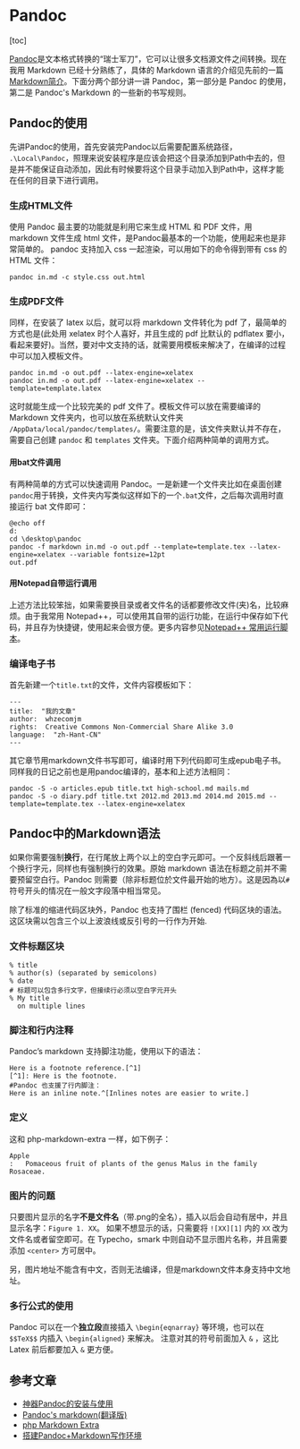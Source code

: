 # Pandoc

[toc]

[Pandoc](http://pandoc.org/)是文本格式转换的“瑞士军刀”，它可以让很多文档源文件之间转换。现在我用 Markdown 已经十分熟练了，具体的 Markdown 语言的介绍见先前的一篇[Markdown简介](soft:latex:markdown)。下面分两个部分讲一讲 Pandoc，第一部分是 Pandoc 的使用，第二是 Pandoc's Markdown 的一些新的书写规则。

## Pandoc的使用

先讲Pandoc的使用，首先安装完Pandoc以后需要配置系统路径， `.\Local\Pandoc`，照理来说安装程序是应该会把这个目录添加到Path中去的，但是并不能保证自动添加，因此有时候要将这个目录手动加入到Path中，这样才能在任何的目录下进行调用。

### 生成HTML文件

使用 Pandoc 最主要的功能就是利用它来生成 HTML 和 PDF 文件，用 markdown 文件生成 html 文件，是Pandoc最基本的一个功能，使用起来也是非常简单的。 pandoc 支持加入 css 一起渲染，可以用如下的命令得到带有 css 的 HTML 文件：

    pandoc in.md -c style.css out.html


### 生成PDF文件

同样，在安装了 latex 以后，就可以将 markdown 文件转化为 pdf 了，最简单的方式也是(此处用 xelatex 时个人喜好，并且生成的 pdf 比默认的 pdflatex 要小，看起来要好)。当然，要对中文支持的话，就需要用模板来解决了，在编译的过程中可以加入模板文件。

    pandoc in.md -o out.pdf --latex-engine=xelatex
    pandoc in.md -o out.pdf --latex-engine=xelatex --template=template.latex

这时就能生成一个比较完美的 pdf 文件了。模板文件可以放在需要编译的 Markdown 文件夹内，也可以放在系统默认文件夹 `/AppData/local/pandoc/templates/`。需要注意的是，该文件夹默认并不存在，需要自己创建 `pandoc` 和 `templates` 文件夹。下面介绍两种简单的调用方式。

#### 用bat文件调用
有两种简单的方式可以快速调用 Pandoc。一是新建一个文件夹比如在桌面创建`pandoc`用于转换，文件夹内写类似这样如下的一个`.bat`文件，之后每次调用时直接运行 bat 文件即可：   

    @echo off
    d:
    cd \desktop\pandoc
    pandoc -f markdown in.md -o out.pdf --template=template.tex --latex-engine=xelatex --variable fontsize=12pt
    out.pdf

#### 用Notepad自带运行调用
上述方法比较笨拙，如果需要换目录或者文件名的话都要修改文件(夹)名，比较麻烦。由于我常用 Notepad++，可以使用其自带的运行功能，在运行中保存如下代码，并且存为快捷键，使用起来会很方便。更多内容参见[Notepad++ 常用运行脚本](soft:notepad-scripts)。

### 编译电子书

首先新建一个`title.txt`的文件，文件内容模板如下：

    ---
    title:  "我的文章"
    author:  whzecomjm
    rights:  Creative Commons Non-Commercial Share Alike 3.0
    language:  "zh-Hant-CN"
    ---

其它章节用markdown文件书写即可，编译时用下列代码即可生成epub电子书。同样我的日记之前也是用pandoc编译的，基本和上述方法相同：

    pandoc -S -o articles.epub title.txt high-school.md mails.md
    pandoc -S -o diary.pdf title.txt 2012.md 2013.md 2014.md 2015.md --template=template.tex --latex-engine=xelatex


## Pandoc中的Markdown语法 

如果你需要强制**换行**，在行尾放上两个以上的空白字元即可。一个反斜线后跟著一个换行字元，同样也有强制换行的效果。原始 markdown 语法在标题之前并不需要预留空白行。Pandoc 则需要（除非标题位於文件最开始的地方）。这是因為以`#`符号开头的情况在一般文字段落中相当常见。

除了标准的缩进代码区块外，Pandoc 也支持了围栏 (fenced) 代码区块的语法。这区块需以包含三个以上波浪线或反引号的一行作为开始.

### 文件标题区块

    % title
    % author(s) (separated by semicolons)
    % date
    # 标题可以包含多行文字，但接续行必须以空白字元开头
    % My title
      on multiple lines   

### 脚注和行内注释
Pandoc’s markdown 支持脚注功能，使用以下的语法：

    Here is a footnote reference.[^1]
    [^1]: Here is the footnote.
    #Pandoc 也支援了行内脚注：
    Here is an inline note.^[Inlines notes are easier to write.]

### 定义
这和 php-markdown-extra 一样，如下例子：

    Apple
    :   Pomaceous fruit of plants of the genus Malus in the family Rosaceae.

### 图片的问题
只要图片显示的名字**不是文件名**（带.png的全名），插入以后会自动有居中，并且显示名字：`Figure 1. XX`。 如果不想显示的话，只需要将 `![XX][1]` 内的 `XX` 改为文件名或者留空即可。在 Typecho，smark 中则自动不显示图片名称，并且需要添加 `<center>` 方可居中。

另，图片地址不能含有中文，否则无法编译，但是markdown文件本身支持中文地址。

### 多行公式的使用
Pandoc 可以在一个**独立段**直接插入 `\begin{eqnarray}` 等环境，也可以在 `$$TeX$$` 内插入 `\begin{aligned}` 来解决。 注意对其的符号前面加入 `&` ，这比 Latex 前后都要加入 `&` 更方便。

## 参考文章
- [神器Pandoc的安装与使用](http://zhouyichu.com/misc/Pandoc.html)
- [Pandoc's markdown(翻译版)](http://pages.tzengyuxio.me/pandoc/)
- [php Markdown Extra](https://michelf.ca/projects/php-markdown/extra/)
- [搭建Pandoc+Markdown写作环境](http://www.annhe.net/article-3145.html)